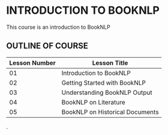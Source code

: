# INTRODUCTION TO BOOKNLP
This course is an introduction to BookNLP

## OUTLINE OF COURSE


| Lesson Number      | Lesson Title |
| ----------- | ----------- |
|01 |Introduction to BookNLP|
|02 |Getting Started with BookNLP |
|03 |Understanding BookNLP Output |
|04 |BookNLP on Literature |
|05 |BookNLP on Historical Documents|
.